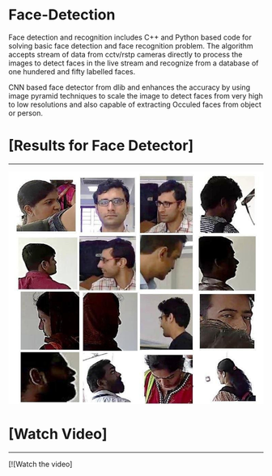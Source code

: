 # Face-Detection
Face detection and recognition includes C++ and Python based code for solving basic face detection and face recognition problem.
The algorithm accepts stream of data from cctv/rstp cameras directly to process the images to detect faces in the live stream and recognize from a database of one hundered and fifty labelled faces.

CNN based face detector from dlib and enhances the accuracy by using image pyramid techniques to scale the image to detect faces from very high to low resolutions and also capable of extracting Occuled faces from object or person. 

[Results for Face Detector]
========   
------------
![Image text](https://github.com/Samarth-991/Face-Detection/blob/master/Video_demo/ext.jpg)

[Watch Video]
========
-------------
[![Watch the video]

